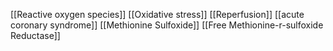 [[Reactive oxygen species]]
[[Oxidative stress]]
[[Reperfusion]]
[[acute coronary syndrome]]
[[Methionine Sulfoxide]]
[[Free Methionine-r-sulfoxide Reductase]]
